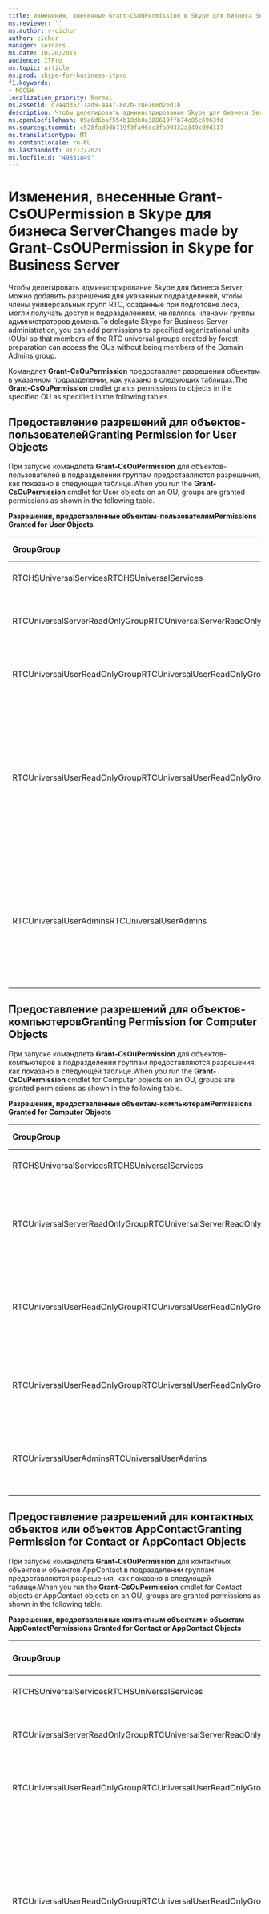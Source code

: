 ```yaml
---
title: Изменения, внесенные Grant-CsOUPermission в Skype для бизнеса Server
ms.reviewer: ''
ms.author: v-cichur
author: cichur
manager: serdars
ms.date: 10/20/2015
audience: ITPro
ms.topic: article
ms.prod: skype-for-business-itpro
f1.keywords:
- NOCSH
localization_priority: Normal
ms.assetid: d744d352-1ad9-4447-8e2b-28e768d2ed1b
description: Чтобы делегировать администрирование Skype для бизнеса Server, можно добавить разрешения для указанных подразделений, чтобы члены универсальных групп RTC, созданные при подготовке леса, могли получать доступ к подразделениям, не являясь членами группы администраторов домена.
ms.openlocfilehash: 09a6d6baf554b18db0a388619ffb74c85c6963fd
ms.sourcegitcommit: c528fad9db719f3fa96dc3fa99332a349cd9d317
ms.translationtype: MT
ms.contentlocale: ru-RU
ms.lasthandoff: 01/12/2021
ms.locfileid: "49831849"
---
```

# <a name="changes-made-by-grant-csoupermission-in-skype-for-business-server"></a><span data-ttu-id="3a3d7-103">Изменения, внесенные Grant-CsOUPermission в Skype для бизнеса Server</span><span class="sxs-lookup"><span data-stu-id="3a3d7-103">Changes made by Grant-CsOUPermission in Skype for Business Server</span></span>
 
<span data-ttu-id="3a3d7-104">Чтобы делегировать администрирование Skype для бизнеса Server, можно добавить разрешения для указанных подразделений, чтобы члены универсальных групп RTC, созданные при подготовке леса, могли получать доступ к подразделениям, не являясь членами группы администраторов домена.</span><span class="sxs-lookup"><span data-stu-id="3a3d7-104">To delegate Skype for Business Server administration, you can add permissions to specified organizational units (OUs) so that members of the RTC universal groups created by forest preparation can access the OUs without being members of the Domain Admins group.</span></span> 
  
<span data-ttu-id="3a3d7-105">Командлет **Grant-CsOuPermission** предоставляет разрешения объектам в указанном подразделении, как указано в следующих таблицах.</span><span class="sxs-lookup"><span data-stu-id="3a3d7-105">The **Grant-CsOuPermission** cmdlet grants permissions to objects in the specified OU as specified in the following tables.</span></span>
  
## <a name="granting-permission-for-user-objects"></a><span data-ttu-id="3a3d7-106">Предоставление разрешений для объектов-пользователей</span><span class="sxs-lookup"><span data-stu-id="3a3d7-106">Granting Permission for User Objects</span></span>

<span data-ttu-id="3a3d7-107">При запуске командлета **Grant-CsOuPermission** для объектов-пользователей в подразделении группам предоставляются разрешения, как показано в следующей таблице.</span><span class="sxs-lookup"><span data-stu-id="3a3d7-107">When you run the **Grant-CsOuPermission** cmdlet for User objects on an OU, groups are granted permissions as shown in the following table.</span></span>
  
<span data-ttu-id="3a3d7-108">**Разрешения, предоставленные объектам-пользователям**</span><span class="sxs-lookup"><span data-stu-id="3a3d7-108">**Permissions Granted for User Objects**</span></span>

|<span data-ttu-id="3a3d7-109">**Group**</span><span class="sxs-lookup"><span data-stu-id="3a3d7-109">**Group**</span></span>|<span data-ttu-id="3a3d7-110">**Разрешение**</span><span class="sxs-lookup"><span data-stu-id="3a3d7-110">**Permission**</span></span>|<span data-ttu-id="3a3d7-111">**Область применения**</span><span class="sxs-lookup"><span data-stu-id="3a3d7-111">**Applies to**</span></span>|
|:-----|:-----|:-----|
|<span data-ttu-id="3a3d7-112">RTCHSUniversalServices</span><span class="sxs-lookup"><span data-stu-id="3a3d7-112">RTCHSUniversalServices</span></span>  <br/> |<span data-ttu-id="3a3d7-113">Репликация изменений каталога</span><span class="sxs-lookup"><span data-stu-id="3a3d7-113">Replicating directory changes</span></span>  <br/> |<span data-ttu-id="3a3d7-114">Только к этому объекту</span><span class="sxs-lookup"><span data-stu-id="3a3d7-114">This object only</span></span>  <br/> |
|<span data-ttu-id="3a3d7-115">RTCUniversalServerReadOnlyGroup</span><span class="sxs-lookup"><span data-stu-id="3a3d7-115">RTCUniversalServerReadOnlyGroup</span></span>  <br/> |<span data-ttu-id="3a3d7-116">Содержимое списка</span><span class="sxs-lookup"><span data-stu-id="3a3d7-116">List contents</span></span>  <br/> <span data-ttu-id="3a3d7-117">Чтение всех свойств</span><span class="sxs-lookup"><span data-stu-id="3a3d7-117">Read all properties</span></span>  <br/> <span data-ttu-id="3a3d7-118">Разрешения на чтение</span><span class="sxs-lookup"><span data-stu-id="3a3d7-118">Read permissions</span></span>  <br/> |<span data-ttu-id="3a3d7-119">Только к этому объекту</span><span class="sxs-lookup"><span data-stu-id="3a3d7-119">This object only</span></span>  <br/> |
|<span data-ttu-id="3a3d7-120">RTCUniversalUserReadOnlyGroup</span><span class="sxs-lookup"><span data-stu-id="3a3d7-120">RTCUniversalUserReadOnlyGroup</span></span>  <br/> |<span data-ttu-id="3a3d7-121">Содержимое списка</span><span class="sxs-lookup"><span data-stu-id="3a3d7-121">List contents</span></span>  <br/> <span data-ttu-id="3a3d7-122">Чтение всех свойств</span><span class="sxs-lookup"><span data-stu-id="3a3d7-122">Read all properties</span></span>  <br/> <span data-ttu-id="3a3d7-123">Разрешения на чтение</span><span class="sxs-lookup"><span data-stu-id="3a3d7-123">Read permissions</span></span>  <br/> |<span data-ttu-id="3a3d7-124">Только к этому объекту</span><span class="sxs-lookup"><span data-stu-id="3a3d7-124">This object only</span></span>  <br/> |
|<span data-ttu-id="3a3d7-125">RTCUniversalUserReadOnlyGroup</span><span class="sxs-lookup"><span data-stu-id="3a3d7-125">RTCUniversalUserReadOnlyGroup</span></span>  <br/> |<span data-ttu-id="3a3d7-126">Чтение RTCUserSearchPropertySet</span><span class="sxs-lookup"><span data-stu-id="3a3d7-126">Read RTCUserSearchPropertySet</span></span>  <br/> <span data-ttu-id="3a3d7-127">Чтение RTCUserProvisioningPropertySet</span><span class="sxs-lookup"><span data-stu-id="3a3d7-127">Read RTCUserProvisioningPropertySet</span></span>  <br/> <span data-ttu-id="3a3d7-128">Чтение RTCPropertySet</span><span class="sxs-lookup"><span data-stu-id="3a3d7-128">Read RTCPropertySet</span></span>  <br/> <span data-ttu-id="3a3d7-129">Чтение Public-Information</span><span class="sxs-lookup"><span data-stu-id="3a3d7-129">Read Public-Information</span></span>  <br/> <span data-ttu-id="3a3d7-130">Чтение General-Information</span><span class="sxs-lookup"><span data-stu-id="3a3d7-130">Read General-Information</span></span>  <br/> <span data-ttu-id="3a3d7-131">Чтение User-Account-Restrictions</span><span class="sxs-lookup"><span data-stu-id="3a3d7-131">Read User-Account-Restrictions</span></span>  <br/> |<span data-ttu-id="3a3d7-132">К дочерним объектам-пользователям</span><span class="sxs-lookup"><span data-stu-id="3a3d7-132">Descendant User objects</span></span>  <br/> |
|<span data-ttu-id="3a3d7-133">RTCUniversalUserAdmins</span><span class="sxs-lookup"><span data-stu-id="3a3d7-133">RTCUniversalUserAdmins</span></span>  <br/> |<span data-ttu-id="3a3d7-134">Запись RTCUserSearchPropertySet</span><span class="sxs-lookup"><span data-stu-id="3a3d7-134">Write RTCUserSearchPropertySet</span></span>  <br/> <span data-ttu-id="3a3d7-135">Запись msExchUCVoiceMailSettings</span><span class="sxs-lookup"><span data-stu-id="3a3d7-135">Write msExchUCVoiceMailSettings</span></span>  <br/> <span data-ttu-id="3a3d7-136">Запись RTCUserProvisioningPropertySet</span><span class="sxs-lookup"><span data-stu-id="3a3d7-136">Write RTCUserProvisioningPropertySet</span></span>  <br/> <span data-ttu-id="3a3d7-137">Запись RTCPropertySet</span><span class="sxs-lookup"><span data-stu-id="3a3d7-137">Write RTCPropertySet</span></span>  <br/> <span data-ttu-id="3a3d7-138">Запись proxyAddresses</span><span class="sxs-lookup"><span data-stu-id="3a3d7-138">Write proxyAddresses</span></span>  <br/> |<span data-ttu-id="3a3d7-139">К дочерним объектам-пользователям</span><span class="sxs-lookup"><span data-stu-id="3a3d7-139">Descendant User objects</span></span>  <br/> |
   
## <a name="granting-permission-for-computer-objects"></a><span data-ttu-id="3a3d7-140">Предоставление разрешений для объектов-компьютеров</span><span class="sxs-lookup"><span data-stu-id="3a3d7-140">Granting Permission for Computer Objects</span></span>

<span data-ttu-id="3a3d7-141">При запуске командлета **Grant-CsOuPermission** для объектов-компьютеров в подразделении группам предоставляются разрешения, как показано в следующей таблице.</span><span class="sxs-lookup"><span data-stu-id="3a3d7-141">When you run the **Grant-CsOuPermission** cmdlet for Computer objects on an OU, groups are granted permissions as shown in the following table.</span></span>
  
<span data-ttu-id="3a3d7-142">**Разрешения, предоставленные объектам-компьютерам**</span><span class="sxs-lookup"><span data-stu-id="3a3d7-142">**Permissions Granted for Computer Objects**</span></span>

|<span data-ttu-id="3a3d7-143">**Group**</span><span class="sxs-lookup"><span data-stu-id="3a3d7-143">**Group**</span></span>|<span data-ttu-id="3a3d7-144">**Разрешение**</span><span class="sxs-lookup"><span data-stu-id="3a3d7-144">**Permission**</span></span>|<span data-ttu-id="3a3d7-145">**Область применения**</span><span class="sxs-lookup"><span data-stu-id="3a3d7-145">**Applies to**</span></span>|
|:-----|:-----|:-----|
|<span data-ttu-id="3a3d7-146">RTCHSUniversalServices</span><span class="sxs-lookup"><span data-stu-id="3a3d7-146">RTCHSUniversalServices</span></span>  <br/> |<span data-ttu-id="3a3d7-147">Репликация изменений каталога</span><span class="sxs-lookup"><span data-stu-id="3a3d7-147">Replicating directory changes</span></span>  <br/> |<span data-ttu-id="3a3d7-148">Только к этому объекту</span><span class="sxs-lookup"><span data-stu-id="3a3d7-148">This object only</span></span>  <br/> |
|<span data-ttu-id="3a3d7-149">RTCUniversalServerReadOnlyGroup</span><span class="sxs-lookup"><span data-stu-id="3a3d7-149">RTCUniversalServerReadOnlyGroup</span></span>  <br/> |<span data-ttu-id="3a3d7-150">Содержимое списка</span><span class="sxs-lookup"><span data-stu-id="3a3d7-150">List contents</span></span>  <br/> <span data-ttu-id="3a3d7-151">Чтение всех свойств</span><span class="sxs-lookup"><span data-stu-id="3a3d7-151">Read all properties</span></span>  <br/> <span data-ttu-id="3a3d7-152">Разрешения на чтение</span><span class="sxs-lookup"><span data-stu-id="3a3d7-152">Read permissions</span></span>  <br/> |<span data-ttu-id="3a3d7-153">Только к этому объекту</span><span class="sxs-lookup"><span data-stu-id="3a3d7-153">This object only</span></span>  <br/> |
|<span data-ttu-id="3a3d7-154">RTCUniversalUserReadOnlyGroup</span><span class="sxs-lookup"><span data-stu-id="3a3d7-154">RTCUniversalUserReadOnlyGroup</span></span>  <br/> |<span data-ttu-id="3a3d7-155">Содержимое списка</span><span class="sxs-lookup"><span data-stu-id="3a3d7-155">List contents</span></span>  <br/> <span data-ttu-id="3a3d7-156">Чтение всех свойств</span><span class="sxs-lookup"><span data-stu-id="3a3d7-156">Read all properties</span></span>  <br/> <span data-ttu-id="3a3d7-157">Разрешения на чтение</span><span class="sxs-lookup"><span data-stu-id="3a3d7-157">Read permissions</span></span>  <br/> |<span data-ttu-id="3a3d7-158">Только к этому объекту</span><span class="sxs-lookup"><span data-stu-id="3a3d7-158">This object only</span></span>  <br/> |
|<span data-ttu-id="3a3d7-159">RTCUniversalUserReadOnlyGroup</span><span class="sxs-lookup"><span data-stu-id="3a3d7-159">RTCUniversalUserReadOnlyGroup</span></span>  <br/> |<span data-ttu-id="3a3d7-160">Чтение Public-Information</span><span class="sxs-lookup"><span data-stu-id="3a3d7-160">Read Public-Information</span></span>  <br/> <span data-ttu-id="3a3d7-161">Чтение Validated-DNS-Host-Name</span><span class="sxs-lookup"><span data-stu-id="3a3d7-161">Read Validated-DNS-Host-Name</span></span>  <br/> |<span data-ttu-id="3a3d7-162">К дочерним объектам-компьютерам</span><span class="sxs-lookup"><span data-stu-id="3a3d7-162">Descendant Computer objects</span></span>  <br/> |
|<span data-ttu-id="3a3d7-163">RTCUniversalUserAdmins</span><span class="sxs-lookup"><span data-stu-id="3a3d7-163">RTCUniversalUserAdmins</span></span>  <br/> |<span data-ttu-id="3a3d7-164">Чтение Public-Information</span><span class="sxs-lookup"><span data-stu-id="3a3d7-164">Read Public-Information</span></span>  <br/> <span data-ttu-id="3a3d7-165">Чтение Validated-DNS-Host-Name</span><span class="sxs-lookup"><span data-stu-id="3a3d7-165">Read Validated-DNS-Host-Name</span></span>  <br/> |<span data-ttu-id="3a3d7-166">К дочерним объектам-компьютерам</span><span class="sxs-lookup"><span data-stu-id="3a3d7-166">Descendant Computer objects</span></span>  <br/> |
   
## <a name="granting-permission-for-contact-or-appcontact-objects"></a><span data-ttu-id="3a3d7-167">Предоставление разрешений для контактных объектов  или объектов AppContact</span><span class="sxs-lookup"><span data-stu-id="3a3d7-167">Granting Permission for Contact or AppContact Objects</span></span>

<span data-ttu-id="3a3d7-168">При запуске командлета **Grant-CsOuPermission** для контактных объектов и объектов AppContact в подразделении группам предоставляются разрешения, как показано в следующей таблице.</span><span class="sxs-lookup"><span data-stu-id="3a3d7-168">When you run the **Grant-CsOuPermission** cmdlet for Contact objects or AppContact objects on an OU, groups are granted permissions as shown in the following table.</span></span>
  
<span data-ttu-id="3a3d7-169">**Разрешения, предоставленные контактным объектам и объектам AppContact**</span><span class="sxs-lookup"><span data-stu-id="3a3d7-169">**Permissions Granted for Contact or AppContact Objects**</span></span>

|<span data-ttu-id="3a3d7-170">**Group**</span><span class="sxs-lookup"><span data-stu-id="3a3d7-170">**Group**</span></span>|<span data-ttu-id="3a3d7-171">**Разрешение**</span><span class="sxs-lookup"><span data-stu-id="3a3d7-171">**Permission**</span></span>|<span data-ttu-id="3a3d7-172">**Область применения**</span><span class="sxs-lookup"><span data-stu-id="3a3d7-172">**Applies to**</span></span>|
|:-----|:-----|:-----|
|<span data-ttu-id="3a3d7-173">RTCHSUniversalServices</span><span class="sxs-lookup"><span data-stu-id="3a3d7-173">RTCHSUniversalServices</span></span>  <br/> |<span data-ttu-id="3a3d7-174">Репликация изменений каталога</span><span class="sxs-lookup"><span data-stu-id="3a3d7-174">Replicating directory changes</span></span>  <br/> |<span data-ttu-id="3a3d7-175">Только к этому объекту</span><span class="sxs-lookup"><span data-stu-id="3a3d7-175">This object only</span></span>  <br/> |
|<span data-ttu-id="3a3d7-176">RTCUniversalServerReadOnlyGroup</span><span class="sxs-lookup"><span data-stu-id="3a3d7-176">RTCUniversalServerReadOnlyGroup</span></span>  <br/> |<span data-ttu-id="3a3d7-177">Содержимое списка</span><span class="sxs-lookup"><span data-stu-id="3a3d7-177">List contents</span></span>  <br/> <span data-ttu-id="3a3d7-178">Чтение всех свойств</span><span class="sxs-lookup"><span data-stu-id="3a3d7-178">Read all properties</span></span>  <br/> <span data-ttu-id="3a3d7-179">Разрешения на чтение</span><span class="sxs-lookup"><span data-stu-id="3a3d7-179">Read permissions</span></span>  <br/> |<span data-ttu-id="3a3d7-180">Только к этому объекту</span><span class="sxs-lookup"><span data-stu-id="3a3d7-180">This object only</span></span>  <br/> |
|<span data-ttu-id="3a3d7-181">RTCUniversalUserReadOnlyGroup</span><span class="sxs-lookup"><span data-stu-id="3a3d7-181">RTCUniversalUserReadOnlyGroup</span></span>  <br/> |<span data-ttu-id="3a3d7-182">Содержимое списка</span><span class="sxs-lookup"><span data-stu-id="3a3d7-182">List contents</span></span>  <br/> <span data-ttu-id="3a3d7-183">Чтение всех свойств</span><span class="sxs-lookup"><span data-stu-id="3a3d7-183">Read all properties</span></span>  <br/> <span data-ttu-id="3a3d7-184">Разрешения на чтение</span><span class="sxs-lookup"><span data-stu-id="3a3d7-184">Read permissions</span></span>  <br/> |<span data-ttu-id="3a3d7-185">Только к этому объекту</span><span class="sxs-lookup"><span data-stu-id="3a3d7-185">This object only</span></span>  <br/> |
|<span data-ttu-id="3a3d7-186">RTCUniversalUserReadOnlyGroup</span><span class="sxs-lookup"><span data-stu-id="3a3d7-186">RTCUniversalUserReadOnlyGroup</span></span>  <br/> |<span data-ttu-id="3a3d7-187">Чтение RTCUserSearchPropertySet</span><span class="sxs-lookup"><span data-stu-id="3a3d7-187">Read RTCUserSearchPropertySet</span></span>  <br/> <span data-ttu-id="3a3d7-188">Чтение RTCUserProvisioningPropertySet</span><span class="sxs-lookup"><span data-stu-id="3a3d7-188">Read RTCUserProvisioningPropertySet</span></span>  <br/> <span data-ttu-id="3a3d7-189">Чтение RTCPropertySet</span><span class="sxs-lookup"><span data-stu-id="3a3d7-189">Read RTCPropertySet</span></span>  <br/> <span data-ttu-id="3a3d7-190">Чтение Public-Information</span><span class="sxs-lookup"><span data-stu-id="3a3d7-190">Read Public-Information</span></span>  <br/> <span data-ttu-id="3a3d7-191">Чтение General-Information</span><span class="sxs-lookup"><span data-stu-id="3a3d7-191">Read General-Information</span></span>  <br/> <span data-ttu-id="3a3d7-192">Чтение Personal-Information</span><span class="sxs-lookup"><span data-stu-id="3a3d7-192">Read Personal-Information</span></span>  <br/> <span data-ttu-id="3a3d7-193">Чтение User-Account-Restrictions</span><span class="sxs-lookup"><span data-stu-id="3a3d7-193">Read User-Account-Restrictions</span></span>  <br/> |<span data-ttu-id="3a3d7-194">К дочерним контактным объектам</span><span class="sxs-lookup"><span data-stu-id="3a3d7-194">Descendant Contact objects</span></span>  <br/> |
|<span data-ttu-id="3a3d7-195">RTCUniversalUserAdmins</span><span class="sxs-lookup"><span data-stu-id="3a3d7-195">RTCUniversalUserAdmins</span></span>  <br/> |<span data-ttu-id="3a3d7-196">Запись RTCUserSearchPropertySet</span><span class="sxs-lookup"><span data-stu-id="3a3d7-196">Write RTCUserSearchPropertySet</span></span>  <br/> <span data-ttu-id="3a3d7-197">Запись otherIpPhone</span><span class="sxs-lookup"><span data-stu-id="3a3d7-197">Write otherIpPhone</span></span>  <br/> <span data-ttu-id="3a3d7-198">Запись displayName</span><span class="sxs-lookup"><span data-stu-id="3a3d7-198">Write displayName</span></span>  <br/> <span data-ttu-id="3a3d7-199">Запись description</span><span class="sxs-lookup"><span data-stu-id="3a3d7-199">Write description</span></span>  <br/> <span data-ttu-id="3a3d7-200">Запись telephoneNumber</span><span class="sxs-lookup"><span data-stu-id="3a3d7-200">Write telephoneNumber</span></span>  <br/> <span data-ttu-id="3a3d7-201">Запись msExchUCVoiceMailSettings</span><span class="sxs-lookup"><span data-stu-id="3a3d7-201">Write msExchUCVoiceMailSettings</span></span>  <br/> <span data-ttu-id="3a3d7-202">Запись RTCUserProvisioningPropertySet</span><span class="sxs-lookup"><span data-stu-id="3a3d7-202">Write RTCUserProvisioningPropertySet</span></span>  <br/> <span data-ttu-id="3a3d7-203">Запись RTCPropertySet</span><span class="sxs-lookup"><span data-stu-id="3a3d7-203">Write RTCPropertySet</span></span>  <br/> <span data-ttu-id="3a3d7-204">Запись proxyAddresses</span><span class="sxs-lookup"><span data-stu-id="3a3d7-204">Write proxyAddresses</span></span>  <br/> |<span data-ttu-id="3a3d7-205">К дочерним контактным объектам</span><span class="sxs-lookup"><span data-stu-id="3a3d7-205">Descendant Contact objects</span></span>  <br/> |
   
## <a name="granting-permission-for-device-objects"></a><span data-ttu-id="3a3d7-206">Предоставление разрешений для объектов-устройств</span><span class="sxs-lookup"><span data-stu-id="3a3d7-206">Granting Permission for Device Objects</span></span>

<span data-ttu-id="3a3d7-207">При запуске командлета **Grant-CsOuPermission** для объектов-устройств в подразделении группам предоставляются разрешения, как показано в следующей таблице.</span><span class="sxs-lookup"><span data-stu-id="3a3d7-207">When you run the **Grant-CsOuPermission** cmdlet for Device objects on an OU, groups are granted permissions as shown in the following table.</span></span>
  
<span data-ttu-id="3a3d7-208">**Разрешения, предоставленные объектам-устройствам**</span><span class="sxs-lookup"><span data-stu-id="3a3d7-208">**Permissions Granted for Device Objects**</span></span>

|<span data-ttu-id="3a3d7-209">**Group**</span><span class="sxs-lookup"><span data-stu-id="3a3d7-209">**Group**</span></span>|<span data-ttu-id="3a3d7-210">**Разрешение**</span><span class="sxs-lookup"><span data-stu-id="3a3d7-210">**Permission**</span></span>|<span data-ttu-id="3a3d7-211">**Область применения**</span><span class="sxs-lookup"><span data-stu-id="3a3d7-211">**Applies to**</span></span>|
|:-----|:-----|:-----|
|<span data-ttu-id="3a3d7-212">RTCHSUniversalServices</span><span class="sxs-lookup"><span data-stu-id="3a3d7-212">RTCHSUniversalServices</span></span>  <br/> |<span data-ttu-id="3a3d7-213">Репликация изменений каталога</span><span class="sxs-lookup"><span data-stu-id="3a3d7-213">Replicating directory changes</span></span>  <br/> |<span data-ttu-id="3a3d7-214">Только к этому объекту</span><span class="sxs-lookup"><span data-stu-id="3a3d7-214">This object only</span></span>  <br/> |
|<span data-ttu-id="3a3d7-215">RTCUniversalServerReadOnlyGroup</span><span class="sxs-lookup"><span data-stu-id="3a3d7-215">RTCUniversalServerReadOnlyGroup</span></span>  <br/> |<span data-ttu-id="3a3d7-216">Содержимое списка</span><span class="sxs-lookup"><span data-stu-id="3a3d7-216">List contents</span></span>  <br/> <span data-ttu-id="3a3d7-217">Чтение всех свойств</span><span class="sxs-lookup"><span data-stu-id="3a3d7-217">Read all properties</span></span>  <br/> <span data-ttu-id="3a3d7-218">Разрешения на чтение</span><span class="sxs-lookup"><span data-stu-id="3a3d7-218">Read permissions</span></span>  <br/> |<span data-ttu-id="3a3d7-219">Только к этому объекту</span><span class="sxs-lookup"><span data-stu-id="3a3d7-219">This object only</span></span>  <br/> |
|<span data-ttu-id="3a3d7-220">RTCUniversalUserReadOnlyGroup</span><span class="sxs-lookup"><span data-stu-id="3a3d7-220">RTCUniversalUserReadOnlyGroup</span></span>  <br/> |<span data-ttu-id="3a3d7-221">Содержимое списка</span><span class="sxs-lookup"><span data-stu-id="3a3d7-221">List contents</span></span>  <br/> <span data-ttu-id="3a3d7-222">Чтение всех свойств</span><span class="sxs-lookup"><span data-stu-id="3a3d7-222">Read all properties</span></span>  <br/> <span data-ttu-id="3a3d7-223">Разрешения на чтение</span><span class="sxs-lookup"><span data-stu-id="3a3d7-223">Read permissions</span></span>  <br/> |<span data-ttu-id="3a3d7-224">Только к этому объекту</span><span class="sxs-lookup"><span data-stu-id="3a3d7-224">This object only</span></span>  <br/> |
|<span data-ttu-id="3a3d7-225">RTCUniversalUserReadOnlyGroup</span><span class="sxs-lookup"><span data-stu-id="3a3d7-225">RTCUniversalUserReadOnlyGroup</span></span>  <br/> |<span data-ttu-id="3a3d7-226">Чтение RTCUserSearchPropertySet</span><span class="sxs-lookup"><span data-stu-id="3a3d7-226">Read RTCUserSearchPropertySet</span></span>  <br/> <span data-ttu-id="3a3d7-227">Чтение RTCUserProvisioningPropertySet</span><span class="sxs-lookup"><span data-stu-id="3a3d7-227">Read RTCUserProvisioningPropertySet</span></span>  <br/> <span data-ttu-id="3a3d7-228">Чтение RTCPropertySet</span><span class="sxs-lookup"><span data-stu-id="3a3d7-228">Read RTCPropertySet</span></span>  <br/> <span data-ttu-id="3a3d7-229">Чтение Public-Information</span><span class="sxs-lookup"><span data-stu-id="3a3d7-229">Read Public-Information</span></span>  <br/> <span data-ttu-id="3a3d7-230">Чтение Personal-Information</span><span class="sxs-lookup"><span data-stu-id="3a3d7-230">Read Personal-Information</span></span>  <br/> <span data-ttu-id="3a3d7-231">Чтение General-Information</span><span class="sxs-lookup"><span data-stu-id="3a3d7-231">Read General-Information</span></span>  <br/> <span data-ttu-id="3a3d7-232">Чтение User-Account-Restrictions</span><span class="sxs-lookup"><span data-stu-id="3a3d7-232">Read User-Account-Restrictions</span></span>  <br/> |<span data-ttu-id="3a3d7-233">К дочерним контактным объектам</span><span class="sxs-lookup"><span data-stu-id="3a3d7-233">Descendant Contact objects</span></span>  <br/> |
|<span data-ttu-id="3a3d7-234">RTCUniversalUserAdmins</span><span class="sxs-lookup"><span data-stu-id="3a3d7-234">RTCUniversalUserAdmins</span></span>  <br/> |<span data-ttu-id="3a3d7-235">Создание дочернего объекта</span><span class="sxs-lookup"><span data-stu-id="3a3d7-235">Create child</span></span>  <br/> <span data-ttu-id="3a3d7-236">Удаление дочернего объекта</span><span class="sxs-lookup"><span data-stu-id="3a3d7-236">Delete child</span></span>  <br/> <span data-ttu-id="3a3d7-237">Удаление дерева</span><span class="sxs-lookup"><span data-stu-id="3a3d7-237">Delete tree</span></span>  <br/> |<span data-ttu-id="3a3d7-238">Контакт</span><span class="sxs-lookup"><span data-stu-id="3a3d7-238">Contact</span></span>  <br/> |
|<span data-ttu-id="3a3d7-239">RTCUniversalUserAdmins</span><span class="sxs-lookup"><span data-stu-id="3a3d7-239">RTCUniversalUserAdmins</span></span>  <br/> |<span data-ttu-id="3a3d7-240">Запись displayName</span><span class="sxs-lookup"><span data-stu-id="3a3d7-240">Write displayName</span></span>  <br/> <span data-ttu-id="3a3d7-241">Запись description</span><span class="sxs-lookup"><span data-stu-id="3a3d7-241">Write description</span></span>  <br/> <span data-ttu-id="3a3d7-242">Запись telephoneNumber</span><span class="sxs-lookup"><span data-stu-id="3a3d7-242">Write telephoneNumber</span></span>  <br/> |<span data-ttu-id="3a3d7-243">К дочерним объектам-пользователям</span><span class="sxs-lookup"><span data-stu-id="3a3d7-243">Descendant User objects</span></span>  <br/> |
|<span data-ttu-id="3a3d7-244">RTCUniversalUserAdmins</span><span class="sxs-lookup"><span data-stu-id="3a3d7-244">RTCUniversalUserAdmins</span></span>  <br/> |<span data-ttu-id="3a3d7-245">Запись RTCUserSearchPropertySet</span><span class="sxs-lookup"><span data-stu-id="3a3d7-245">Write RTCUserSearchPropertySet</span></span>  <br/> <span data-ttu-id="3a3d7-246">Запись otherIpPhone</span><span class="sxs-lookup"><span data-stu-id="3a3d7-246">Write otherIpPhone</span></span>  <br/> <span data-ttu-id="3a3d7-247">Запись displayName</span><span class="sxs-lookup"><span data-stu-id="3a3d7-247">Write displayName</span></span>  <br/> <span data-ttu-id="3a3d7-248">Запись description</span><span class="sxs-lookup"><span data-stu-id="3a3d7-248">Write description</span></span>  <br/> <span data-ttu-id="3a3d7-249">Запись telephoneNumber</span><span class="sxs-lookup"><span data-stu-id="3a3d7-249">Write telephoneNumber</span></span>  <br/> <span data-ttu-id="3a3d7-250">Запись msExchUCVoiceMailSettings</span><span class="sxs-lookup"><span data-stu-id="3a3d7-250">Write msExchUCVoiceMailSettings</span></span>  <br/> <span data-ttu-id="3a3d7-251">Запись RTCUserProvisioningPropertySet</span><span class="sxs-lookup"><span data-stu-id="3a3d7-251">Write RTCUserProvisioningPropertySet</span></span>  <br/> <span data-ttu-id="3a3d7-252">Запись RTCPropertySet</span><span class="sxs-lookup"><span data-stu-id="3a3d7-252">Write RTCPropertySet</span></span>  <br/> <span data-ttu-id="3a3d7-253">Запись proxyAddresses</span><span class="sxs-lookup"><span data-stu-id="3a3d7-253">Write proxyAddresses</span></span>  <br/> |<span data-ttu-id="3a3d7-254">К дочерним контактным объектам</span><span class="sxs-lookup"><span data-stu-id="3a3d7-254">Descendant Contact objects</span></span>  <br/> |
   
## <a name="granting-permission-for-inetorgperson-objects"></a><span data-ttu-id="3a3d7-255">Предоставление разрешений для объектов inetOrgPerson</span><span class="sxs-lookup"><span data-stu-id="3a3d7-255">Granting Permission for InetOrgPerson Objects</span></span>

<span data-ttu-id="3a3d7-256">При запуске командлета **Grant-CsOuPermission** для объектов inetOrgPerson в подразделении группам предоставляются разрешения, как показано в следующей таблице.</span><span class="sxs-lookup"><span data-stu-id="3a3d7-256">When you run the **Grant-CsOuPermission** cmdlet for InetOrgPerson objects on an OU, groups are granted permissions as shown in the following table.</span></span>
  
<span data-ttu-id="3a3d7-257">**Разрешения, предоставленные объектам inetOrgPerson**</span><span class="sxs-lookup"><span data-stu-id="3a3d7-257">**Permissions Granted for InetOrgPerson Objects**</span></span>

|<span data-ttu-id="3a3d7-258">**Group**</span><span class="sxs-lookup"><span data-stu-id="3a3d7-258">**Group**</span></span>|<span data-ttu-id="3a3d7-259">**Разрешение**</span><span class="sxs-lookup"><span data-stu-id="3a3d7-259">**Permission**</span></span>|<span data-ttu-id="3a3d7-260">**Область применения**</span><span class="sxs-lookup"><span data-stu-id="3a3d7-260">**Applies to**</span></span>|
|:-----|:-----|:-----|
|<span data-ttu-id="3a3d7-261">RTCHSUniversalServices</span><span class="sxs-lookup"><span data-stu-id="3a3d7-261">RTCHSUniversalServices</span></span>  <br/> |<span data-ttu-id="3a3d7-262">Репликация изменений каталога</span><span class="sxs-lookup"><span data-stu-id="3a3d7-262">Replicating directory changes</span></span>  <br/> |<span data-ttu-id="3a3d7-263">Только к этому объекту</span><span class="sxs-lookup"><span data-stu-id="3a3d7-263">This object only</span></span>  <br/> |
|<span data-ttu-id="3a3d7-264">RTCUniversalServerReadOnlyGroup</span><span class="sxs-lookup"><span data-stu-id="3a3d7-264">RTCUniversalServerReadOnlyGroup</span></span>  <br/> |<span data-ttu-id="3a3d7-265">Содержимое списка</span><span class="sxs-lookup"><span data-stu-id="3a3d7-265">List contents</span></span>  <br/> <span data-ttu-id="3a3d7-266">Чтение всех свойств</span><span class="sxs-lookup"><span data-stu-id="3a3d7-266">Read all properties</span></span>  <br/> <span data-ttu-id="3a3d7-267">Разрешения на чтение</span><span class="sxs-lookup"><span data-stu-id="3a3d7-267">Read permissions</span></span>  <br/> |<span data-ttu-id="3a3d7-268">Только к этому объекту</span><span class="sxs-lookup"><span data-stu-id="3a3d7-268">This object only</span></span>  <br/> |
|<span data-ttu-id="3a3d7-269">RTCUniversalUserReadOnlyGroup</span><span class="sxs-lookup"><span data-stu-id="3a3d7-269">RTCUniversalUserReadOnlyGroup</span></span>  <br/> |<span data-ttu-id="3a3d7-270">Содержимое списка</span><span class="sxs-lookup"><span data-stu-id="3a3d7-270">List contents</span></span>  <br/> <span data-ttu-id="3a3d7-271">Чтение всех свойств</span><span class="sxs-lookup"><span data-stu-id="3a3d7-271">Read all properties</span></span>  <br/> <span data-ttu-id="3a3d7-272">Разрешения на чтение</span><span class="sxs-lookup"><span data-stu-id="3a3d7-272">Read permissions</span></span>  <br/> |<span data-ttu-id="3a3d7-273">Только к этому объекту</span><span class="sxs-lookup"><span data-stu-id="3a3d7-273">This object only</span></span>  <br/> |
|<span data-ttu-id="3a3d7-274">RTCUniversalUserReadOnlyGroup</span><span class="sxs-lookup"><span data-stu-id="3a3d7-274">RTCUniversalUserReadOnlyGroup</span></span>  <br/> |<span data-ttu-id="3a3d7-275">Чтение RTCUserSearchPropertySet</span><span class="sxs-lookup"><span data-stu-id="3a3d7-275">Read RTCUserSearchPropertySet</span></span>  <br/> <span data-ttu-id="3a3d7-276">Чтение RTCUserProvisioningPropertySet</span><span class="sxs-lookup"><span data-stu-id="3a3d7-276">Read RTCUserProvisioningPropertySet</span></span>  <br/> <span data-ttu-id="3a3d7-277">Чтение RTCPropertySet</span><span class="sxs-lookup"><span data-stu-id="3a3d7-277">Read RTCPropertySet</span></span>  <br/> <span data-ttu-id="3a3d7-278">Чтение Personal-Information</span><span class="sxs-lookup"><span data-stu-id="3a3d7-278">Read Personal-Information</span></span>  <br/> <span data-ttu-id="3a3d7-279">Чтение Public-Information</span><span class="sxs-lookup"><span data-stu-id="3a3d7-279">Read Public-Information</span></span>  <br/> <span data-ttu-id="3a3d7-280">Чтение General-Information</span><span class="sxs-lookup"><span data-stu-id="3a3d7-280">Read General-Information</span></span>  <br/> <span data-ttu-id="3a3d7-281">Чтение User-Account-Restrictions</span><span class="sxs-lookup"><span data-stu-id="3a3d7-281">Read User-Account-Restrictions</span></span>  <br/> |<span data-ttu-id="3a3d7-282">К дочерним объектам inetOrgPerson</span><span class="sxs-lookup"><span data-stu-id="3a3d7-282">Descendant inetOrgPerson objects</span></span>  <br/> |
|<span data-ttu-id="3a3d7-283">RTCUniversalUserAdmins</span><span class="sxs-lookup"><span data-stu-id="3a3d7-283">RTCUniversalUserAdmins</span></span>  <br/> |<span data-ttu-id="3a3d7-284">Запись RTCUserSearchPropertySet</span><span class="sxs-lookup"><span data-stu-id="3a3d7-284">Write RTCUserSearchPropertySet</span></span>  <br/> <span data-ttu-id="3a3d7-285">Запись RTCUserProvisioningPropertySet</span><span class="sxs-lookup"><span data-stu-id="3a3d7-285">Write RTCUserProvisioningPropertySet</span></span>  <br/> <span data-ttu-id="3a3d7-286">Запись RTCPropertySet</span><span class="sxs-lookup"><span data-stu-id="3a3d7-286">Write RTCPropertySet</span></span>  <br/> <span data-ttu-id="3a3d7-287">Запись proxyAddresses</span><span class="sxs-lookup"><span data-stu-id="3a3d7-287">Write proxyAddresses</span></span>  <br/> |<span data-ttu-id="3a3d7-288">К дочерним объектам inetOrgPerson</span><span class="sxs-lookup"><span data-stu-id="3a3d7-288">Descendant inetOrgPerson objects</span></span>  <br/> |
   

